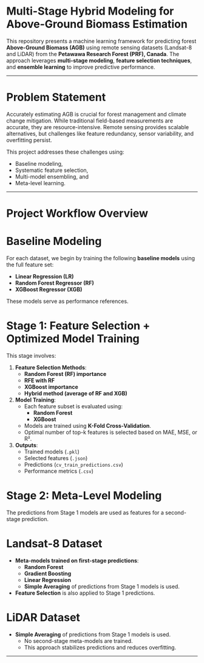 # Multi-Stage Hybrid Modeling for Above-Ground Biomass Estimation

This repository presents a machine learning framework for predicting forest **Above-Ground Biomass (AGB)** using remote sensing datasets (Landsat-8 and LiDAR) from the **Petawawa Research Forest (PRF), Canada**. The approach leverages **multi-stage modeling**, **feature selection techniques**, and **ensemble learning** to improve predictive performance.

---

# Problem Statement

Accurately estimating AGB is crucial for forest management and climate change mitigation. While traditional field-based measurements are accurate, they are resource-intensive. Remote sensing provides scalable alternatives, but challenges like feature redundancy, sensor variability, and overfitting persist.

This project addresses these challenges using:
- Baseline modeling,
- Systematic feature selection,
- Multi-model ensembling, and
- Meta-level learning.

---

# Project Workflow Overview

# Baseline Modeling

For each dataset, we begin by training the following **baseline models** using the full feature set:
- **Linear Regression (LR)**
- **Random Forest Regressor (RF)**
- **XGBoost Regressor (XGB)**

These models serve as performance references.

# Stage 1: Feature Selection + Optimized Model Training

This stage involves:
1. **Feature Selection Methods**:
   - **Random Forest (RF) importance**
   - **RFE with RF**
   - **XGBoost importance**
   - **Hybrid method (average of RF and XGB)**
2. **Model Training**:
   - Each feature subset is evaluated using:
     - **Random Forest**
     - **XGBoost**
   - Models are trained using **K-Fold Cross-Validation**.
   - Optimal number of top-k features is selected based on MAE, MSE, or R².
3. **Outputs**:
   - Trained models (`.pkl`)
   - Selected features (`.json`)
   - Predictions (`cv_train_predictions.csv`)
   - Performance metrics (`.csv`)

# Stage 2: Meta-Level Modeling

The predictions from Stage 1 models are used as features for a second-stage prediction.

# Landsat-8 Dataset
- **Meta-models trained on first-stage predictions**:
  - **Random Forest**
  - **Gradient Boosting**
  - **Linear Regression**
  - **Simple Averaging** of predictions from Stage 1 models is used.
- **Feature Selection** is also applied to Stage 1 predictions.

# LiDAR Dataset
- **Simple Averaging** of predictions from Stage 1 models is used.
  - No second-stage meta-models are trained.
  - This approach stabilizes predictions and reduces overfitting.


---

